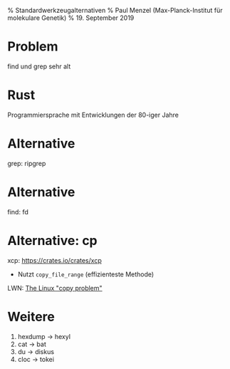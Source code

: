 % Standardwerkzeugalternativen
% Paul Menzel (Max-Planck-Institut für molekulare Genetik)
% 19. September 2019

# Problem

find und grep sehr alt

# Rust

Programmiersprache mit Entwicklungen der 80-iger Jahre

# Alternative

grep: ripgrep

# Alternative

find: fd

# Alternative: cp

xcp: https://crates.io/crates/xcp

*   Nutzt `copy_file_range` (effizienteste Methode)

LWN: [The Linux "copy problem"](https://lwn.net/Articles/789623/)

# Weitere

1.  hexdump → hexyl
1.  cat → bat
1.  du → diskus
1.  cloc → tokei
